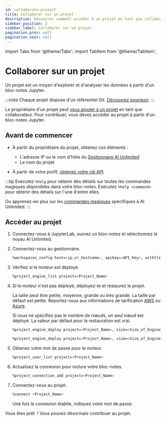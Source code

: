 ```yaml
---
id: collaborate-project
title: Collaborer sur un projet
description: Découvrez comment accéder à un projet en tant que collaborateur
sidebar_position: 3
sidebar_label: Collaborer sur un projet
pagination_prev: null
pagination_next: null
---
```


import Tabs from '@theme/Tabs';
import TabItem from '@theme/TabItem';

# Collaborer sur un projet

Un projet est un moyen d'explorer et d'analyser les données à partir d'un bloc-notes Jupyter. 

:::note
Chaque projet dispose d'un référentiel Git. [Découvrez pourquoi](../glossary.md#project-repository).
:::

Le propriétaire d'un projet peut [vous ajouter à un projet](../manage-ai-unlimited/add-collaborators.md) en tant que collaborateur. Pour contribuer, vous devez accéder au projet à partir d'un bloc-notes Jupyter.


## Avant de commencer

- À partir du propriétaire du projet, obtenez ces éléments :
  - L'adresse IP ou le nom d'hôte du [Gestionnaire AI Unlimited](../glossary.md#ai-unlimited-manager)
  - Le nom du projet

- À partir de votre profil, [obtenez votre clé API](./get-api-key.md). 

:::tip
Exécutez `%help` pour obtenir des détails sur toutes les commandes magiques disponibles dans votre bloc-notes. Exécutez `%help <command>` pour obtenir des détails sur l'une d'entre elles. 

Ou apprenez-en plus sur les [commandes magiques](./magic-commands.md) spécifiques à AI Unlimited. 
:::


## Accéder au projet

1. Connectez-vous à JupyterLab, ouvrez un bloc-notes et sélectionnez le noyau AI Unlimited.

2. Connectez-vous au gestionnaire.
    ```bash 
    %workspaces_config host=<ip_or_hostname>, apikey=<API_Key>, withtls=<T|F>
    ```

3. Vérifiez si le moteur est déployé.
    ```bash 
    %project_engine_list project=<Project_Name>
    ```

4. Si le moteur n'est pas déployé, déployez-le et restaurez le projet. 

   La taille peut être petite, moyenne, grande ou très grande. La taille par défaut est petite. Reportez-vous aux informations de tarification [AWS](http://aws.amazon.com/marketplace/pp/prodview-2srvuo3mwqlig) ou [Azure](https://azuremarketplace.microsoft.com/en-us/marketplace/apps/teradata.ai-unlimited?tab=Overview).
   
   Si vous ne spécifiez pas le nombre de nœuds, un seul nœud est déployé. La valeur par défaut pour la restauration est vrai.
   
   <Tabs>
   <TabItem value="aws1" label="AWS">

   ```bash 
   %project_engine_deploy project=<Project_Name>, size=<Size_of_Engine>, node=<Number_of_Nodes>, subnet=<Subnet_id>, region=<Region>, restore=<true|false>, prefixlist=<Prefix_List>, securitygroups=<Security_Group>, cidrs=<CIDR>, tags=<Tags>, iamrole=<IAM_Role>, roleprefix=<Role_Prefix>, permissionboundary=<Permission_Boundary>
   ```

   </TabItem>
   <TabItem value="azure" label="Azure">

   ```bash 
   %project_engine_deploy project=<Project_Name>, size=<Size_of_Engine>, node=<Number_of_Nodes>, subnet=<Subnet_id>, region=<Region>, restore=<true|false>, network=<Network>, keyvault=<Key_Vault>, keyvaultresourcegroup=<Key_Vault_Resource_Group>, networkresourcegroup=<Network_Resource_Group>
   ```
   </TabItem>
   </Tabs>

5. Obtenez votre mot de passe pour le moteur.
   ```bash
   %project_user_list project=<Project_Name>
   ```

6. Actualisez la connexion pour inclure votre bloc-notes.
   ```bash 
   %project_connection_add project=<Project_Name>
   ```

7. Connectez-vous au projet.
   ```bash
   %connect <Project_Name>
   ```
   Une fois la connexion établie, indiquez votre mot de passe.
   
Vous êtes prêt  ! Vous pouvez désormais contribuer au projet.



